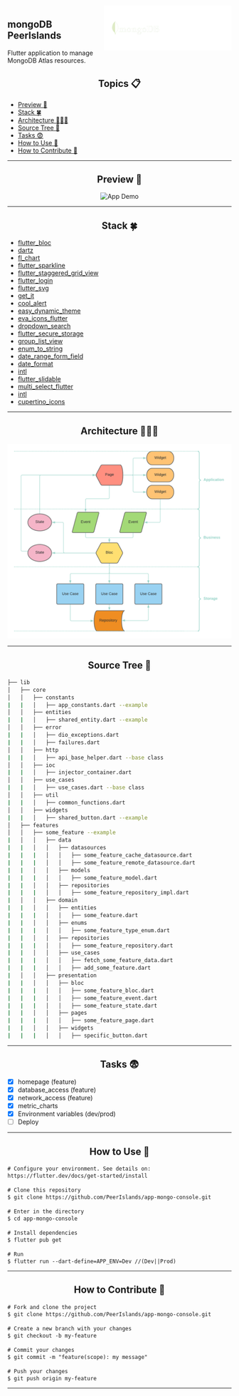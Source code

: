 <a href="https://yeslms.com/">
    <img src="./docs/media/mongo_peer.png" target="_blank" align="right" height="100"
    style="background-color:green;" />
</a>

## mongoDB PeerIslands
Flutter application to manage MongoDB Atlas resources.

<h2 align="center">Topics 📋</h2>

- [Preview 📱](#preview-)
- [Stack 🍀](#stack-)
- [Architecture 🧑🏽‍💻](#architecture-)
- [Source Tree 🌴](#source-tree-)
- [Tasks 😨](#tasks-)
- [How to Use 🤔](#how-to-use-)
- [How to Contribute 💪](#how-to-contribute-)

---

<h2 align="center">Preview 📱</h2>
   <p align="center">
      <img src="./docs/media/app.gif" width="400" alt="App Demo">
   </p>

 ---

<h2 align="center">Stack 🍀</h2>

- [flutter_bloc](https://pub.dev/packages/flutter_bloc) 
- [dartz](https://pub.dev/packages/dartz) 
- [fl_chart](https://pub.dev/packages/fl_chart)
- [flutter_sparkline](https://pub.dev/packages/flutter_sparkline)
- [flutter_staggered_grid_view](https://pub.dev/packages/flutter_staggered_grid_view)
- [flutter_login](https://pub.dev/packages/flutter_login)
- [flutter_svg](https://pub.dev/packages/flutter_svg)
- [get_it](https://pub.dev/packages/get_it)
- [cool_alert](https://pub.dev/packages/cool_alert)
- [easy_dynamic_theme](https://pub.dev/packages/easy_dynamic_theme)
- [eva_icons_flutter](https://pub.dev/packages/eva_icons_flutter)
- [dropdown_search](https://pub.dev/packages/dropdown_search)
- [flutter_secure_storage](https://pub.dev/packages/flutter_secure_storage)
- [group_list_view](https://pub.dev/packages/group_list_view)
- [enum_to_string](https://pub.dev/packages/enum_to_string)
- [date_range_form_field](https://pub.dev/packages/date_range_form_field)
- [date_format](https://pub.dev/packages/date_format)
- [intl](https://pub.dev/packages/intl)
- [flutter_slidable](https://pub.dev/packages/flutter_slidable)
- [multi_select_flutter](https://pub.dev/packages/multi_select_flutter)
- [intl](https://pub.dev/packages/dio)
- [cupertino_icons](https://pub.dev/packages/cupertino_icons)

---

<h2 align="center">Architecture 🧑🏽‍💻</h2>
   <p align="center">
      <img src="./docs/media/mongo_app_arc.png" alt="App Architecture">
   </p>

---

<h2 align="center">Source Tree 🌴</h2>

```bash
├── lib
│   ├── core
│   │   ├── constants
|   |   │   ├── app_constants.dart --example
│   │   ├── entities
|   |   │   ├── shared_entity.dart --example
│   │   ├── error
|   |   │   ├── dio_exceptions.dart
|   |   │   ├── failures.dart
│   │   ├── http
|   |   │   ├── api_base_helper.dart --base class
│   │   ├── ioc
|   |   │   ├── injector_container.dart
│   │   ├── use_cases
|   |   │   ├── use_cases.dart --base class
│   │   ├── util
|   |   │   ├── common_functions.dart 
│   │   ├── widgets
|   |   │   ├── shared_button.dart --example
│   ├── features
│   │   ├── some_feature --example
|   │   │   ├── data
|   |   │   │   ├── datasources
|   |   |   │   │   ├── some_feature_cache_datasource.dart
|   |   |   │   │   ├── some_feature_remote_datasource.dart
|   |   │   │   ├── models
|   |   |   │   │   ├── some_feature_model.dart
|   |   │   │   ├── repositories
|   |   |   │   │   ├── some_feature_repository_impl.dart
|   │   │   ├── domain
|   |   │   │   ├── entities
|   |   |   │   │   ├── some_feature.dart
|   |   │   │   ├── enums
|   |   |   │   │   ├── some_feature_type_enum.dart
|   |   │   │   ├── repositories
|   |   |   │   │   ├── some_feature_repository.dart
|   |   │   │   ├── use_cases
|   |   |   │   │   ├── fetch_some_feature_data.dart
|   |   |   │   │   ├── add_some_feature.dart
|   │   │   ├── presentation
|   |   │   │   ├── bloc
|   |   |   │   │   ├── some_feature_bloc.dart
|   |   |   │   │   ├── some_feature_event.dart
|   |   |   │   │   ├── some_feature_state.dart
|   |   │   │   ├── pages
|   |   |   │   │   ├── some_feature_page.dart
|   |   │   │   ├── widgets
|   |   |   │   │   ├── specific_button.dart
```

---
<h2 align="center">Tasks 😨</h2>

- [x] homepage (feature)
- [x] database_access (feature)
- [x] network_access (feature)
- [x] metric_charts
- [X] Environment variables (dev/prod)
- [ ] Deploy

---

<h2 align="center">How to Use 🤔</h2>

   ```
   # Configure your environment. See details on: https://flutter.dev/docs/get-started/install
   
   # Clone this repository
   $ git clone https://github.com/PeerIslands/app-mongo-console.git

   # Enter in the directory
   $ cd app-mongo-console

   # Install dependencies
   $ flutter pub get

   # Run
   $ flutter run --dart-define=APP_ENV=Dev //(Dev||Prod)
   ```

---

<h2 align="center">How to Contribute 💪</h2>

   ```
   # Fork and clone the project
   $ git clone https://github.com/PeerIslands/app-mongo-console.git

   # Create a new branch with your changes
   $ git checkout -b my-feature

   # Commit your changes
   $ git commit -m "feature(scope): my message"

   # Push your changes
   $ git push origin my-feature
   ```

---
